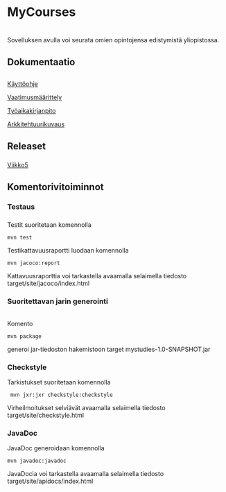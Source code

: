# MyCourses<h1>

Sovelluksen avulla voi seurata omien opintojensa edistymistä yliopistossa.

## Dokumentaatio<h2>

[Käyttöohje](https://github.com/olgaviho/otm-harjoitustyo/blob/master/dokumentointi/kaytto-ohje.md)

[Vaatimusmäärittely]()

[Työaikakirjanpito](https://github.com/olgaviho/otm-harjoitustyo/blob/master/dokumentointi/tyoaikakirjanpito.md)

[Arkkitehtuurikuvaus](https://github.com/olgaviho/otm-harjoitustyo/blob/master/dokumentointi/arkkitehtuurikuvaus.md)


## Releaset<h3>
[Viikko5](https://github.com/olgaviho/otm-harjoitustyo/releases)


## Komentorivitoiminnot<h4>

### Testaus<h5>
Testit suoritetaan komennolla
```
mvn test
```
Testikattavuusraportti luodaan komennolla
```
mvn jacoco:report
```
Kattavuusraporttia voi tarkastella avaamalla selaimella tiedosto target/site/jacoco/index.html

### Suoritettavan jarin generointi<h6>

Komento
```
mvn package
```
generoi jar-tiedoston hakemistoon target mystudies-1.0-SNAPSHOT.jar

### Checkstyle<h7>

Tarkistukset suoritetaan komennolla
```
 mvn jxr:jxr checkstyle:checkstyle
 ```
Virheilmoitukset selviävät avaamalla selaimella tiedosto target/site/checkstyle.html

### JavaDoc<h8>

JavaDoc generoidaan komennolla
```
mvn javadoc:javadoc
```
JavaDocia voi tarkastella avaamalla selaimella tiedosto target/site/apidocs/index.html


